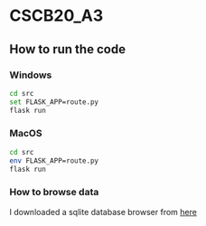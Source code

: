 # CSCB20_A3

## How to run the code
### Windows
```bash
cd src
set FLASK_APP=route.py
flask run
```
### MacOS
```bash
cd src
env FLASK_APP=route.py
flask run
```

### How to browse data
I downloaded a sqlite database browser from [here](https://sqlitebrowser.org/dl/)
